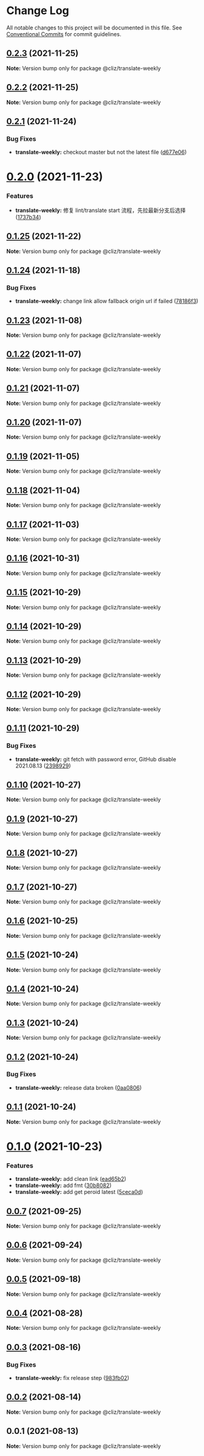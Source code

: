 # Change Log

All notable changes to this project will be documented in this file.
See [Conventional Commits](https://conventionalcommits.org) for commit guidelines.

## [0.2.3](https://github.com/koexjs/koex/compare/@cliz/translate-weekly@0.2.2...@cliz/translate-weekly@0.2.3) (2021-11-25)

**Note:** Version bump only for package @cliz/translate-weekly

## [0.2.2](https://github.com/koexjs/koex/compare/@cliz/translate-weekly@0.2.1...@cliz/translate-weekly@0.2.2) (2021-11-25)

**Note:** Version bump only for package @cliz/translate-weekly

## [0.2.1](https://github.com/koexjs/koex/compare/@cliz/translate-weekly@0.2.0...@cliz/translate-weekly@0.2.1) (2021-11-24)

### Bug Fixes

- **translate-weekly:** checkout master but not the latest file ([d677e06](https://github.com/koexjs/koex/commit/d677e06f567b91410968cc87947feaea0665fd10))

# [0.2.0](https://github.com/koexjs/koex/compare/@cliz/translate-weekly@0.1.25...@cliz/translate-weekly@0.2.0) (2021-11-23)

### Features

- **translate-weekly:** 修复 lint/translate start 流程，先拉最新分支后选择 ([1737b34](https://github.com/koexjs/koex/commit/1737b341b973b63e7433855954acadcbe686d419))

## [0.1.25](https://github.com/koexjs/koex/compare/@cliz/translate-weekly@0.1.24...@cliz/translate-weekly@0.1.25) (2021-11-22)

**Note:** Version bump only for package @cliz/translate-weekly

## [0.1.24](https://github.com/koexjs/koex/compare/@cliz/translate-weekly@0.1.23...@cliz/translate-weekly@0.1.24) (2021-11-18)

### Bug Fixes

- **translate-weekly:** change link allow fallback origin url if failed ([78186f3](https://github.com/koexjs/koex/commit/78186f38bae31a6fd5ba6b0f8d51fb6205ba7eb5))

## [0.1.23](https://github.com/koexjs/koex/compare/@cliz/translate-weekly@0.1.22...@cliz/translate-weekly@0.1.23) (2021-11-08)

**Note:** Version bump only for package @cliz/translate-weekly

## [0.1.22](https://github.com/koexjs/koex/compare/@cliz/translate-weekly@0.1.21...@cliz/translate-weekly@0.1.22) (2021-11-07)

**Note:** Version bump only for package @cliz/translate-weekly

## [0.1.21](https://github.com/koexjs/koex/compare/@cliz/translate-weekly@0.1.20...@cliz/translate-weekly@0.1.21) (2021-11-07)

**Note:** Version bump only for package @cliz/translate-weekly

## [0.1.20](https://github.com/koexjs/koex/compare/@cliz/translate-weekly@0.1.19...@cliz/translate-weekly@0.1.20) (2021-11-07)

**Note:** Version bump only for package @cliz/translate-weekly

## [0.1.19](https://github.com/koexjs/koex/compare/@cliz/translate-weekly@0.1.18...@cliz/translate-weekly@0.1.19) (2021-11-05)

**Note:** Version bump only for package @cliz/translate-weekly

## [0.1.18](https://github.com/koexjs/koex/compare/@cliz/translate-weekly@0.1.17...@cliz/translate-weekly@0.1.18) (2021-11-04)

**Note:** Version bump only for package @cliz/translate-weekly

## [0.1.17](https://github.com/koexjs/koex/compare/@cliz/translate-weekly@0.1.16...@cliz/translate-weekly@0.1.17) (2021-11-03)

**Note:** Version bump only for package @cliz/translate-weekly

## [0.1.16](https://github.com/koexjs/koex/compare/@cliz/translate-weekly@0.1.15...@cliz/translate-weekly@0.1.16) (2021-10-31)

**Note:** Version bump only for package @cliz/translate-weekly

## [0.1.15](https://github.com/koexjs/koex/compare/@cliz/translate-weekly@0.1.14...@cliz/translate-weekly@0.1.15) (2021-10-29)

**Note:** Version bump only for package @cliz/translate-weekly

## [0.1.14](https://github.com/koexjs/koex/compare/@cliz/translate-weekly@0.1.13...@cliz/translate-weekly@0.1.14) (2021-10-29)

**Note:** Version bump only for package @cliz/translate-weekly

## [0.1.13](https://github.com/koexjs/koex/compare/@cliz/translate-weekly@0.1.12...@cliz/translate-weekly@0.1.13) (2021-10-29)

**Note:** Version bump only for package @cliz/translate-weekly

## [0.1.12](https://github.com/koexjs/koex/compare/@cliz/translate-weekly@0.1.11...@cliz/translate-weekly@0.1.12) (2021-10-29)

**Note:** Version bump only for package @cliz/translate-weekly

## [0.1.11](https://github.com/koexjs/koex/compare/@cliz/translate-weekly@0.1.10...@cliz/translate-weekly@0.1.11) (2021-10-29)

### Bug Fixes

- **translate-weekly:** git fetch with password error, GitHub disable 2021.08.13 ([2398929](https://github.com/koexjs/koex/commit/2398929fdd03a991d2bfc530d9ce652ca4b3e340))

## [0.1.10](https://github.com/koexjs/koex/compare/@cliz/translate-weekly@0.1.9...@cliz/translate-weekly@0.1.10) (2021-10-27)

**Note:** Version bump only for package @cliz/translate-weekly

## [0.1.9](https://github.com/koexjs/koex/compare/@cliz/translate-weekly@0.1.8...@cliz/translate-weekly@0.1.9) (2021-10-27)

**Note:** Version bump only for package @cliz/translate-weekly

## [0.1.8](https://github.com/koexjs/koex/compare/@cliz/translate-weekly@0.1.7...@cliz/translate-weekly@0.1.8) (2021-10-27)

**Note:** Version bump only for package @cliz/translate-weekly

## [0.1.7](https://github.com/koexjs/koex/compare/@cliz/translate-weekly@0.1.6...@cliz/translate-weekly@0.1.7) (2021-10-27)

**Note:** Version bump only for package @cliz/translate-weekly

## [0.1.6](https://github.com/koexjs/koex/compare/@cliz/translate-weekly@0.1.5...@cliz/translate-weekly@0.1.6) (2021-10-25)

**Note:** Version bump only for package @cliz/translate-weekly

## [0.1.5](https://github.com/koexjs/koex/compare/@cliz/translate-weekly@0.1.4...@cliz/translate-weekly@0.1.5) (2021-10-24)

**Note:** Version bump only for package @cliz/translate-weekly

## [0.1.4](https://github.com/koexjs/koex/compare/@cliz/translate-weekly@0.1.3...@cliz/translate-weekly@0.1.4) (2021-10-24)

**Note:** Version bump only for package @cliz/translate-weekly

## [0.1.3](https://github.com/koexjs/koex/compare/@cliz/translate-weekly@0.1.2...@cliz/translate-weekly@0.1.3) (2021-10-24)

**Note:** Version bump only for package @cliz/translate-weekly

## [0.1.2](https://github.com/koexjs/koex/compare/@cliz/translate-weekly@0.1.1...@cliz/translate-weekly@0.1.2) (2021-10-24)

### Bug Fixes

- **translate-weekly:** release data broken ([0aa0806](https://github.com/koexjs/koex/commit/0aa0806413dccaadd316dfe735d4083fa9cd41d8))

## [0.1.1](https://github.com/koexjs/koex/compare/@cliz/translate-weekly@0.1.0...@cliz/translate-weekly@0.1.1) (2021-10-24)

**Note:** Version bump only for package @cliz/translate-weekly

# [0.1.0](https://github.com/koexjs/koex/compare/@cliz/translate-weekly@0.0.7...@cliz/translate-weekly@0.1.0) (2021-10-23)

### Features

- **translate-weekly:** add clean link ([ead65b2](https://github.com/koexjs/koex/commit/ead65b2995c8dcca6d952d537d415c35853d399a))
- **translate-weekly:** add fmt ([30b8082](https://github.com/koexjs/koex/commit/30b808219158ffdec33649debb1d87c4afc36f7c))
- **translate-weekly:** add get peroid latest ([5ceca0d](https://github.com/koexjs/koex/commit/5ceca0dbe63aded4c0d7e8c754231beec3caa406))

## [0.0.7](https://github.com/koexjs/koex/compare/@cliz/translate-weekly@0.0.6...@cliz/translate-weekly@0.0.7) (2021-09-25)

**Note:** Version bump only for package @cliz/translate-weekly

## [0.0.6](https://github.com/koexjs/koex/compare/@cliz/translate-weekly@0.0.5...@cliz/translate-weekly@0.0.6) (2021-09-24)

**Note:** Version bump only for package @cliz/translate-weekly

## [0.0.5](https://github.com/koexjs/koex/compare/@cliz/translate-weekly@0.0.4...@cliz/translate-weekly@0.0.5) (2021-09-18)

**Note:** Version bump only for package @cliz/translate-weekly

## [0.0.4](https://github.com/koexjs/koex/compare/@cliz/translate-weekly@0.0.3...@cliz/translate-weekly@0.0.4) (2021-08-28)

**Note:** Version bump only for package @cliz/translate-weekly

## [0.0.3](https://github.com/koexjs/koex/compare/@cliz/translate-weekly@0.0.2...@cliz/translate-weekly@0.0.3) (2021-08-16)

### Bug Fixes

- **translate-weekly:** fix release step ([983fb02](https://github.com/koexjs/koex/commit/983fb02919c9f92ff368076351505f61ca4384e7))

## [0.0.2](https://github.com/koexjs/koex/compare/@cliz/translate-weekly@0.0.1...@cliz/translate-weekly@0.0.2) (2021-08-14)

**Note:** Version bump only for package @cliz/translate-weekly

## 0.0.1 (2021-08-13)

**Note:** Version bump only for package @cliz/translate-weekly
